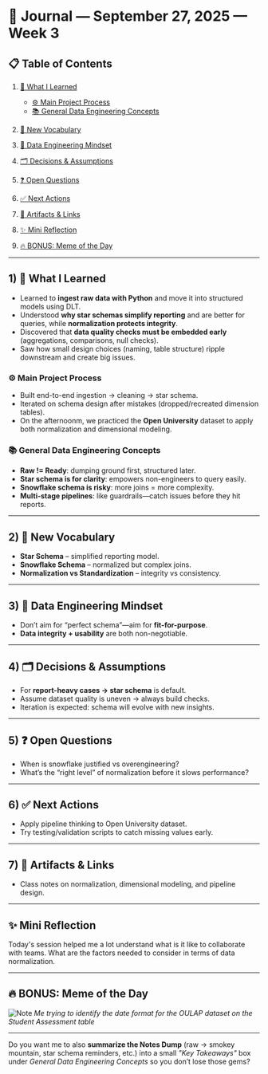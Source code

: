 # 📓 Journal — September 27, 2025 — Week 3

## 📋 Table of Contents

1. [📘 What I Learned](#1--what-i-learned)

   * [⚙️ Main Project Process](#️-main-project-process)
   * [📚 General Data Engineering Concepts](#-general-data-engineering-concepts)
2. [📝 New Vocabulary](#2--new-vocabulary)
3. [🧠 Data Engineering Mindset](#3--data-engineering-mindset)
4. [🗂️ Decisions & Assumptions](#4--decisions--assumptions)
5. [❓ Open Questions](#5--open-questions)
6. [✅ Next Actions](#6--next-actions)
7. [🔗 Artifacts & Links](#7--artifacts--links)
8. [✨ Mini Reflection](#-mini-reflection)
9. [🔥 BONUS: Meme of the Day](#-bonus-meme-of-the-day)

---

## 1) 📘 What I Learned

* Learned to **ingest raw data with Python** and move it into structured models using DLT.
* Understood **why star schemas simplify reporting** and are better for queries, while **normalization protects integrity**.
* Discovered that **data quality checks must be embedded early** (aggregations, comparisons, null checks).
* Saw how small design choices (naming, table structure) ripple downstream and create big issues.

### ⚙️ Main Project Process

* Built end-to-end ingestion -> cleaning -> star schema.
* Iterated on schema design after mistakes (dropped/recreated dimension tables).
* On the afternoonm, we practiced the **Open University** dataset to apply both normalization and dimensional modeling.

### 📚 General Data Engineering Concepts

* **Raw != Ready**: dumping ground first, structured later.
* **Star schema is for clarity**: empowers non-engineers to query easily.
* **Snowflake schema is risky**: more joins = more complexity.
* **Multi-stage pipelines**: like guardrails—catch issues before they hit reports.

---

## 2) 📝 New Vocabulary

* **Star Schema** – simplified reporting model.
* **Snowflake Schema** – normalized but complex joins.
* **Normalization vs Standardization** – integrity vs consistency.

---

## 3) 🧠 Data Engineering Mindset

* Don’t aim for “perfect schema”—aim for **fit-for-purpose**.
* **Data integrity + usability** are both non-negotiable.

---

## 4) 🗂️ Decisions & Assumptions

* For **report-heavy cases → star schema** is default.
* Assume dataset quality is uneven → always build checks.
* Iteration is expected: schema will evolve with new insights.

---

## 5) ❓ Open Questions

* When is snowflake justified vs overengineering?
* What’s the “right level” of normalization before it slows performance?

---

## 6) ✅ Next Actions

* Apply pipeline thinking to Open University dataset.
* Try testing/validation scripts to catch missing values early.

---

## 7) 🔗 Artifacts & Links

* Class notes on normalization, dimensional modeling, and pipeline design.

---

## ✨ Mini Reflection

Today's session helped me a lot understand what is it like to collaborate with teams. What are the factors needed to consider in terms of data normalization.


---

## 🔥 BONUS: Meme of the Day

![Note](https://pbs.twimg.com/media/G0tHH4pbMAAHx9m.jpg)
*Me trying to identify the date format for the OULAP dataset on the Student Assessment table*

---

Do you want me to also **summarize the Notes Dump** (raw → smokey mountain, star schema reminders, etc.) into a small *"Key Takeaways"* box under *General Data Engineering Concepts* so you don’t lose those gems?
